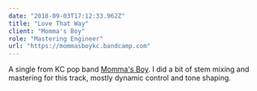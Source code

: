 ```yaml
---
date: "2018-09-03T17:12:33.962Z"
title: "Love That Way"
client: "Momma's Boy"
role: "Mastering Engineer"
url: "https://mommasboykc.bandcamp.com"
---
```


A single from KC pop band [Momma's Boy](https://mommasboy.co). I did a bit of stem mixing and mastering for this track, mostly dynamic control and tone shaping.
